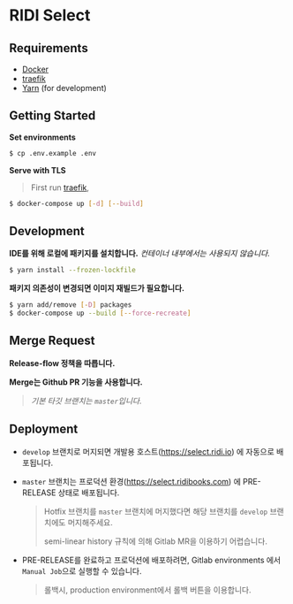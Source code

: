 # RIDI Select

## Requirements

- [Docker](https://www.docker.com/)
- [traefik](https://github.com/ridi/traefik/blob/master/README.md)
- [Yarn](https://yarnpkg.com/) (for development)

## Getting Started

**Set environments**

```sh
$ cp .env.example .env
```

**Serve with TLS**

> First run [traefik](https://github.com/ridi/traefik/blob/master/README.md),

```sh
$ docker-compose up [-d] [--build]
```

## Development

**IDE를 위해 로컬에 패키지를 설치합니다.** _컨테이너 내부에서는 사용되지 않습니다._

```sh
$ yarn install --frozen-lockfile
```

**패키지 의존성이 변경되면 이미지 재빌드가 필요합니다.**

```sh
$ yarn add/remove [-D] packages
$ docker-compose up --build [--force-recreate]
```

## Merge Request

**Release-flow 정책을 따릅니다.**

**Merge는 Github PR 기능을 사용합니다.**
> _기본 타깃 브랜치는 `master`입니다._

## Deployment

* `develop` 브랜치로 머지되면 개발용 호스트(https://select.ridi.io) 에 자동으로 배포됩니다.


* `master` 브랜치는 프로덕션 환경(https://select.ridibooks.com) 에 PRE-RELEASE 상태로 배포됩니다.
  > Hotfix 브랜치를 `master` 브랜치에 머지했다면 해당 브랜치를 `develop` 브랜치에도 머지해주세요.
  >
  > semi-linear history 규칙에 의해 Gitlab MR을 이용하기 어렵습니다.

* PRE-RELEASE를 완료하고 프로덕션에 배포하려면, Gitlab environments 에서 `Manual Job`으로 실행할 수 있습니다.
  > 롤백시, production environment에서 롤백 버튼을 이용합니다.
